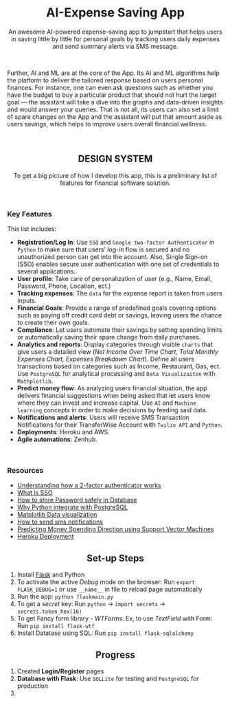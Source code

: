 <!-- PROJECT LOGO -->
<p align="center">

  <h1 align="center">AI-Expense Saving App</h3>

  <p align="center">
    An awesome AI-powered expense-saving app to jumpstart that helps users in saving little by little for personal goals by tracking users daily expenses and send summary alerts via SMS message. 
  </p>
  <br/>
  <p>
    Further, AI and ML are at the core of the App. Its AI and ML algorithms help the platform to deliver the tailored response based on users personal finances. For instance, one can even ask questions such as whether you have the budget to buy a particular product that should not hurt the target goal — the assistant will take a dive into the graphs and data-driven insights and would answer your queries. That is not all, its users can also set a limit of  spare changes on the App and the assistant will put that amount aside as users savings, which helps to improve users overall financial wellness.
  </p>
</p>

<br/>
<!-- DESIGN SYSTEM -->
<h2 align="center">DESIGN SYSTEM</h2>

<p align="center">To get a big picture of how I develop this app, this is a preliminary list of features for financial software solution. </p>
<br/>

### Key Features

This list includes: 
* **Registration/Log In**: Use `SSO` and `Google two-factor Authenticator` in `Python` to make sure that users’ log-in flow is secured and no unauthorized person can get into the account. Also, Single Sign-on (SSO) enables secure user authentication with one set of credentials to several applications. 
* **User profile**: Take care of personalization of user (e.g., Name, Email, Password, Phone, Location, ect.)
* **Tracking expenses**: The `data` for the expense report is taken from users inputs.
* **Financial Goals**: Provide a range of predefined goals covering options such as paying off credit card debt or savings, leaving users the chance to create their own goals.
* **Compliance**: Let users automate their savings by setting spending limits or automatically saving their spare change from daily purchases. 
* **Analytics and reports**: Display categories through visible `charts` that give users a detailed view (*Net Income Over Time Chart, Total Monthly Expenses Chart, Expenses Breakdown Chart*). Define all users transactions based on categories such as Income, Restaurant, Gas, ect. Use `PostgreSQL` for analytical processing and `Data Visualizaiton` with `Mathplotlib`.
* **Predict money flow**: As analyzing users financial situation, the app delivers financial suggestions when being asked that let users know where they can invest and increase capital. Use `AI` and `Machine learning` concepts in order to make decisions by feeding said data.
* **Notifications and alerts**: Users will receive SMS Transaction Notifications for their TransferWise Account with `Twilio API` and `Python`.
* **Deployments**: Heroku and AWS.
* **Agile automations**: Zenhub.

<br/>

### Resources

* [Understanding how a 2-factor authenticator works](https://blog.bytebytego.com/p/ep-16-design-google-placesyelp-also)
* [What is SSO](https://blog.bytebytego.com/p/what-is-sso-episode-7)
* [How to store Password safely in Database](https://www.youtube.com/watch?v=zt8Cocdy15c)
* [Why Python integrate with PostgreSQL](https://blog.bytebytego.com/p/ep30-why-is-postgresql-the-most-loved)
* [Matplotlib Data visualization](https://www.youtube.com/watch?v=UO98lJQ3QGI)
* [How to send sms notifications](https://www.twilio.com/blog/sms-transaction-notifications-transferwise-twilio-python)
* [Predicting Money Spending Direction using Support Vector Machines](https://jakevdp.github.io/PythonDataScienceHandbook/05.07-support-vector-machines.html)
* [Heroku Deployment](https://www.youtube.com/watch?v=6DI_7Zja8Zc&t=613s)

<h2 align="center">Set-up Steps</h2>

1. Install [Flask](https://flask.palletsprojects.com/en/2.2.x/quickstart/) and Python
2. To activate the active *Debug* mode on the browser: Run `export FLASK_DEBUG=1` or use `__name__` in file to reload page automatically
3. Run the app: `python flaskmain.py`
4. To get a *secret* key: Run `python` -> `import secrets` -> `secrets.token_hex(16)`
5. To get Fancy form library - *WTForms*. Ex, to use *TextField* with Form: Run `pip install flask-wtf`
6. Install Datatase using SQL: Run `pip install flask-sqlalchemy`

<h2 align="center">Progress</h2>

1. Created **Login/Register** pages
2. **Database with Flask**: Use `SQLLite` for testing and `PostgreSQL` for production
3. 






